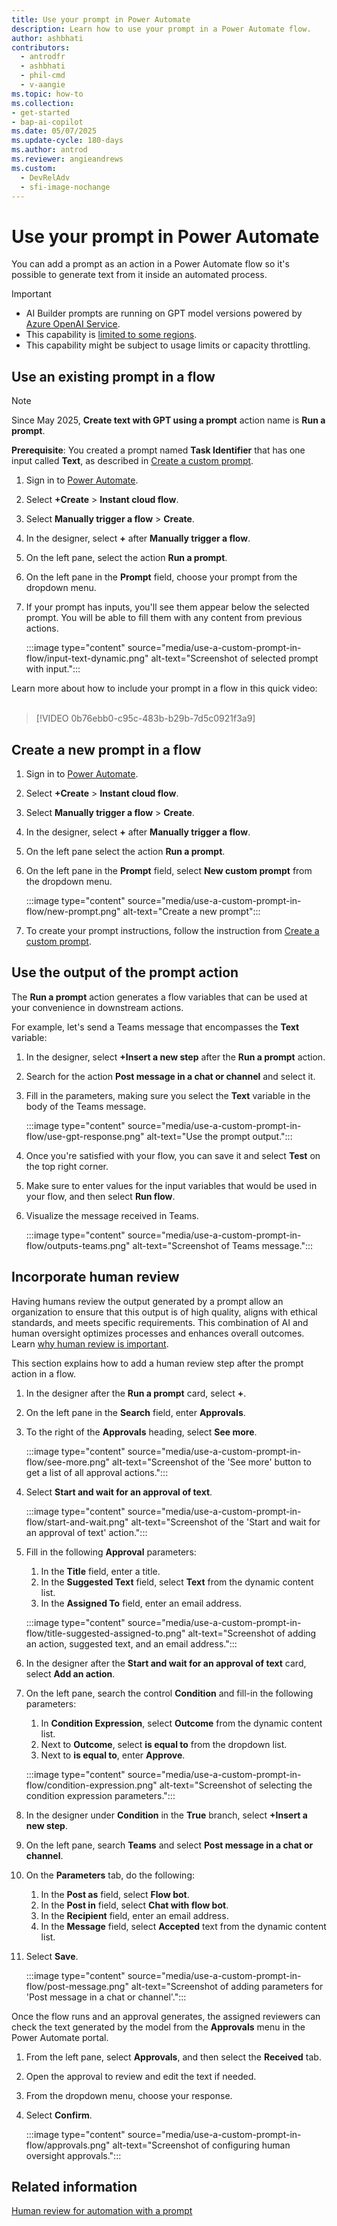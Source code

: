 ```yaml
---
title: Use your prompt in Power Automate
description: Learn how to use your prompt in a Power Automate flow.
author: ashbhati
contributors:
  - antrodfr
  - ashbhati
  - phil-cmd
  - v-aangie
ms.topic: how-to
ms.collection: 
- get-started
- bap-ai-copilot
ms.date: 05/07/2025
ms.update-cycle: 180-days
ms.author: antrod
ms.reviewer: angieandrews
ms.custom:
  - DevRelAdv
  - sfi-image-nochange
---
```


# Use your prompt in Power Automate

You can add a prompt as an action in a Power Automate flow so it's possible to generate text from it inside an automated process.

> [!IMPORTANT]
> - AI Builder prompts are running on GPT model versions powered by [Azure OpenAI Service](/azure/ai-services/openai/whats-new).
> - This capability is [limited to some regions](availability-region.md#prompts).
> - This capability might be subject to usage limits or capacity throttling.

## Use an existing prompt in a flow

> [!NOTE]
> Since May 2025, **Create text with GPT using a prompt** action name is **Run a prompt**.

**Prerequisite**: You created a prompt named **Task Identifier** that has one input called **Text**, as described in [Create a custom prompt](create-a-custom-prompt.md).

1. Sign in to [Power Automate](https://make.powerautomate.com/).
1. Select **+Create** > **Instant cloud flow**.
1. Select **Manually trigger a flow** > **Create**.
1. In the designer, select **+** after **Manually trigger a flow**.
1. On the left pane, select the action **Run a prompt**.
1. On the left pane in the **Prompt** field, choose your prompt from the dropdown menu.
1. If your prompt has inputs, you'll see them appear below the selected prompt. You will be able to fill them with any content from previous actions.

    :::image type="content" source="media/use-a-custom-prompt-in-flow/input-text-dynamic.png" alt-text="Screenshot of selected prompt with input.":::

Learn more about how to include your prompt in a flow in this quick video:</br>
</br>

> [!VIDEO 0b76ebb0-c95c-483b-b29b-7d5c0921f3a9]

## Create a new prompt in a flow

1. Sign in to [Power Automate](https://make.powerautomate.com/).
1. Select **+Create** > **Instant cloud flow**.
1. Select **Manually trigger a flow** > **Create**.
1. In the designer, select **+** after **Manually trigger a flow**.
1. On the left pane select the action **Run a prompt**.
1. On the left pane in the **Prompt** field, select **New custom prompt** from the dropdown menu.

    :::image type="content" source="media/use-a-custom-prompt-in-flow/new-prompt.png" alt-text="Create a new prompt":::

1. To create your prompt instructions, follow the instruction from [Create a custom prompt](create-a-custom-prompt.md).

## Use the output of the prompt action

The **Run a prompt** action generates a flow variables that can be used at your convenience in downstream actions.

For example, let's send a Teams message that encompasses the **Text** variable:

1. In the designer, select **+Insert a new step** after the **Run a prompt** action.
1. Search for the action **Post message in a chat or channel** and select it.
1. Fill in the parameters, making sure you select the **Text** variable in the body of the Teams message.

   :::image type="content" source="media/use-a-custom-prompt-in-flow/use-gpt-response.png" alt-text="Use the prompt output.":::

1. Once you're satisfied with your flow, you can save it and select **Test** on the top right corner.
1. Make sure to enter values for the input variables that would be used in your flow, and then select **Run flow**.
1. Visualize the message received in Teams.

   :::image type="content" source="media/use-a-custom-prompt-in-flow/outputs-teams.png" alt-text="Screenshot of Teams message.":::

## Incorporate human review

Having humans review the output generated by a prompt allow an organization to ensure that this output is of high quality, aligns with ethical standards, and meets specific requirements. This combination of AI and human oversight optimizes processes and enhances overall outcomes. Learn [why human review is important](azure-openai-human-review.md).

This section explains how to add a human review step after the prompt action in a flow.

1. In the designer after the **Run a prompt** card, select **+**.
1. On the left pane in the **Search** field, enter **Approvals**.
1. To the right of the **Approvals** heading, select **See more**.

    :::image type="content" source="media/use-a-custom-prompt-in-flow/see-more.png" alt-text="Screenshot of the 'See more' button to get a list of all approval actions.":::

1. Select **Start and wait for an approval of text**.

    :::image type="content" source="media/use-a-custom-prompt-in-flow/start-and-wait.png" alt-text="Screenshot of the 'Start and wait for an approval of text' action.":::

1. Fill in the following **Approval** parameters:
    1. In the **Title** field, enter a title.
    1. In the **Suggested Text** field, select **Text** from the dynamic content list.
    1. In the **Assigned To** field, enter an email address.

    :::image type="content" source="media/use-a-custom-prompt-in-flow/title-suggested-assigned-to.png" alt-text="Screenshot of adding an action, suggested text, and an email address.":::

1. In the designer after the **Start and wait for an approval of text** card, select **Add an action**.

1. On the left pane, search the control **Condition** and fill-in the following parameters:
    1. In **Condition Expression**, select **Outcome** from the dynamic content list.
    1. Next to **Outcome**, select **is equal to** from the dropdown list.
    1. Next to **is equal to**, enter **Approve**.

    :::image type="content" source="media/use-a-custom-prompt-in-flow/condition-expression.png" alt-text="Screenshot of selecting the condition expression parameters.":::

1. In the designer under **Condition** in the **True** branch, select **+Insert a new step**.
1. On the left pane, search **Teams** and select **Post message in a chat or channel**.
1. On the **Parameters** tab, do the following:
    1. In the **Post as** field, select **Flow bot**.
    1. In the **Post in** field, select **Chat with flow bot**.
    1. In the **Recipient** field, enter an email address.
    1. In the **Message** field, select **Accepted** text from the dynamic content list.
1. Select **Save**.

    :::image type="content" source="media/use-a-custom-prompt-in-flow/post-message.png" alt-text="Screenshot of adding parameters for 'Post message in a chat or channel'.":::

Once the flow runs and an approval generates, the assigned reviewers can check the text generated by the model from the **Approvals** menu in the Power Automate portal.

1. From the left pane, select **Approvals**, and then select the **Received** tab.  
1. Open the approval to review and edit the text if needed.
1. From the dropdown menu, choose your response.
1. Select **Confirm**.

    :::image type="content" source="media/use-a-custom-prompt-in-flow/approvals.png" alt-text="Screenshot of configuring human oversight approvals.":::

## Related information

[Human review for automation with a prompt](azure-openai-human-review.md)
